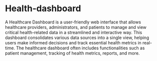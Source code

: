 # Health-dashboard
A Healthcare Dashboard is a user-friendly web interface that allows healthcare providers, administrators, and patients to manage and view critical health-related data in a streamlined and interactive way. This dashboard consolidates various data sources into a single view, helping users make informed decisions and track essential health metrics in real-time. The healthcare dashboard often includes functionalities such as patient management, tracking of health metrics, reports, and more.
